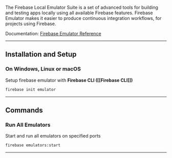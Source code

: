 The Firebase Local Emulator Suite is a set of advanced tools for building and testing apps locally using all available Firebase features. Firebase Emulator makes it easier to produce continuous integration workflows, for projects using Firebase.

Documentation: [Firebase Emulator Reference](https://firebase.google.com/docs/emulator-suite)
___
## Installation and Setup 
### On Windows, Linux or macOS
Setup firebase emulator with **Firebase CLI ([[Firebase CLI]])**
```bash
firebase init emulator
```

___
## Commands
### Run All Emulators
Start and run all emulators on specified ports
```bash
firebase emulators:start
```

___